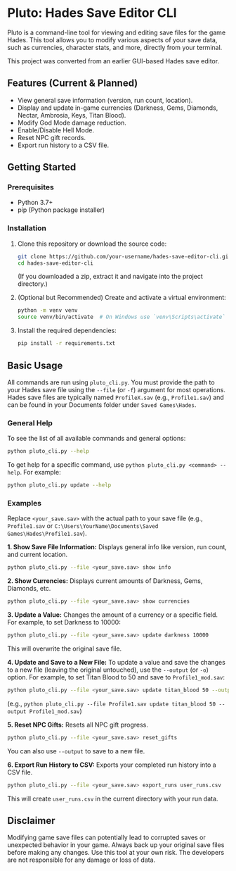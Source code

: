 # Pluto: Hades Save Editor CLI

Pluto is a command-line tool for viewing and editing save files for the game Hades. This tool allows you to modify various aspects of your save data, such as currencies, character stats, and more, directly from your terminal.

This project was converted from an earlier GUI-based Hades save editor.

## Features (Current & Planned)

*   View general save information (version, run count, location).
*   Display and update in-game currencies (Darkness, Gems, Diamonds, Nectar, Ambrosia, Keys, Titan Blood).
*   Modify God Mode damage reduction.
*   Enable/Disable Hell Mode.
*   Reset NPC gift records.
*   Export run history to a CSV file.

## Getting Started

### Prerequisites

*   Python 3.7+
*   pip (Python package installer)

### Installation

1.  Clone this repository or download the source code:
    ```bash
    git clone https://github.com/your-username/hades-save-editor-cli.git # Replace with actual repo URL if known
    cd hades-save-editor-cli
    ```
    (If you downloaded a zip, extract it and navigate into the project directory.)

2.  (Optional but Recommended) Create and activate a virtual environment:
    ```bash
    python -m venv venv
    source venv/bin/activate  # On Windows use `venv\Scripts\activate`
    ```

3.  Install the required dependencies:
    ```bash
    pip install -r requirements.txt
    ```

## Basic Usage

All commands are run using `pluto_cli.py`. You must provide the path to your Hades save file using the `--file` (or `-f`) argument for most operations. Hades save files are typically named `ProfileX.sav` (e.g., `Profile1.sav`) and can be found in your Documents folder under `Saved Games\Hades`.

### General Help

To see the list of all available commands and general options:
```bash
python pluto_cli.py --help
```

To get help for a specific command, use `python pluto_cli.py <command> --help`. For example:
```bash
python pluto_cli.py update --help
```

### Examples

Replace `<your_save.sav>` with the actual path to your save file (e.g., `Profile1.sav` or `C:\Users\YourName\Documents\Saved Games\Hades\Profile1.sav`).

**1. Show Save File Information:**
Displays general info like version, run count, and current location.
```bash
python pluto_cli.py --file <your_save.sav> show info
```

**2. Show Currencies:**
Displays current amounts of Darkness, Gems, Diamonds, etc.
```bash
python pluto_cli.py --file <your_save.sav> show currencies
```

**3. Update a Value:**
Changes the amount of a currency or a specific field. For example, to set Darkness to 10000:
```bash
python pluto_cli.py --file <your_save.sav> update darkness 10000
```
This will overwrite the original save file.

**4. Update and Save to a New File:**
To update a value and save the changes to a new file (leaving the original untouched), use the `--output` (or `-o`) option. For example, to set Titan Blood to 50 and save to `Profile1_mod.sav`:
```bash
python pluto_cli.py --file <your_save.sav> update titan_blood 50 --output <new_save.sav>
```
(e.g., `python pluto_cli.py --file Profile1.sav update titan_blood 50 --output Profile1_mod.sav`)

**5. Reset NPC Gifts:**
Resets all NPC gift progress.
```bash
python pluto_cli.py --file <your_save.sav> reset_gifts
```
You can also use `--output` to save to a new file.

**6. Export Run History to CSV:**
Exports your completed run history into a CSV file.
```bash
python pluto_cli.py --file <your_save.sav> export_runs user_runs.csv
```
This will create `user_runs.csv` in the current directory with your run data.

## Disclaimer

Modifying game save files can potentially lead to corrupted saves or unexpected behavior in your game. Always back up your original save files before making any changes. Use this tool at your own risk.
The developers are not responsible for any damage or loss of data.
